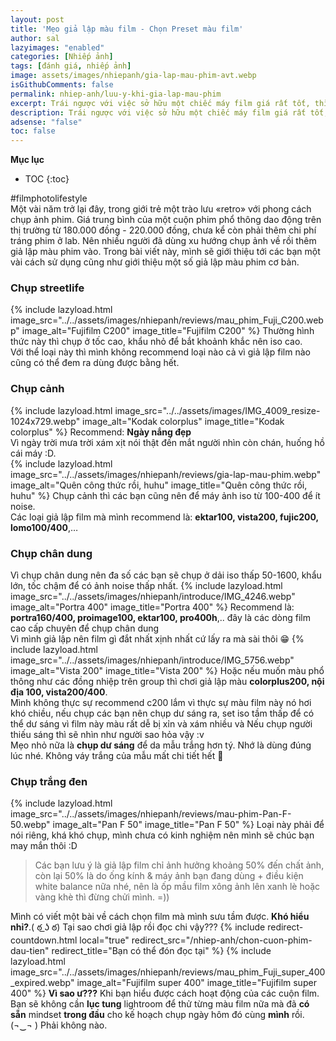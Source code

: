 ```yaml
---
layout: post
title: 'Mẹo giả lập màu film - Chọn Preset màu film'
author: sal
lazyimages: "enabled"
categories: [Nhiếp ảnh]
tags: [đánh giá, nhiếp ảnh]
image: assets/images/nhiepanh/gia-lap-mau-phim-avt.webp
isGithubComments: false
permalink: nhiep-anh/luu-y-khi-gia-lap-mau-phim
excerpt: Trái ngược với việc sở hữu một chiếc máy film giá rất tốt, thì quá trình tạo chụp hình, tráng rửa lại là một rào cản lớn về tính bất tiện của nó so với xã hội ngày nay. Trong bài viết này, mình sẽ giới thiệu tới các bạn một vài sử dụng cũng như giới thiệu một số giả lập màu phim cơ bản bằng chính cách cách phân loại film thực dựa theo kích cỡ, chủng loại, và mục đích sử dụng cơ bản.
description: Trái ngược với việc sở hữu một chiếc máy film giá rất tốt, thì quá trình tạo chụp hình, tráng rửa lại là một rào cản lớn về tính bất tiện của nó so với xã hội ngày nay. Trong bài viết này, mình sẽ giới thiệu tới các bạn một vài sử dụng cũng như giới thiệu một số giả lập màu phim cơ bản bằng chính cách cách phân loại film thực dựa theo kích cỡ, chủng loại, và mục đích sử dụng cơ bản.
adsense: "false"
toc: false
---
```


**Mục lục**
* TOC
{:toc}

#filmphotolifestyle <br>
Một vài năm trở lại đây, trong giới trẻ một trào lưu «retro» với phong cách chụp ảnh phim. Giá trung bình của một cuộn phim phổ thông dao động trên thị trường từ 180.000 đồng - 220.000 đồng, chưa kể còn phải thêm chi phí tráng phim ở lab. Nên nhiều người đã dùng xu hướng chụp ảnh về rồi thêm giả lập màu phim vào. Trong bài viết này, mình sẽ giới thiệu tới các bạn một vài cách sử dụng cũng như giới thiệu một số giả lập màu phim cơ bản.

### Chụp streetlife
{% include lazyload.html image_src="../../assets/images/nhiepanh/reviews/mau_phim_Fuji_C200.webp" image_alt="Fujifilm C200" image_title="Fujifilm C200" %}
Thường hình thức này thì chụp ở tốc cao, khẩu nhỏ để bắt khoảnh khắc nên iso cao.<br>
Với thể loại này thì mình không recommend loại nào cả vì giả lập film nào cũng có thể đem ra dùng được bằng hết.

### Chụp cảnh
{% include lazyload.html image_src="../../assets/images/IMG_4009_resize-1024x729.webp" image_alt="Kodak colorplus" image_title="Kodak colorplus" %}
Recommend: **Ngày nắng đẹp**<br>
Vì ngày trời mưa trời xám xịt nói thật đến mắt người nhìn còn chán, huống hồ cái máy :D.<br>
{% include lazyload.html image_src="../../assets/images/nhiepanh/reviews/gia-lap-mau-phim.webp" image_alt="Quên công thức rồi, huhu" image_title="Quên công thức rồi, huhu" %}
Chụp cảnh thì các bạn cũng nên để máy ảnh iso từ 100-400 để ít noise.<br>
Các loại giả lập film mà mình recommend là: **ektar100, vista200, fujic200, lomo100/400**,…
### Chụp chân dung

Vì chụp chân dung nên đa số các bạn sẽ chụp ở dải iso thấp 50-1600, khẩu lớn, tốc chậm để có ảnh noise thấp nhất.
{% include lazyload.html image_src="../../assets/images/nhiepanh/introduce/IMG_4246.webp" image_alt="Portra 400" image_title="Portra 400" %}
Recommend là: **portra160/400, proimage100, ektar100, pro400h**,.. đây là các dòng film cao cấp chuyên để chụp chân dung <br>
Vì mình giả lập nên film gì đắt nhất xịnh nhất cứ lấy ra mà sài thôi 😁
{% include lazyload.html image_src="../../assets/images/nhiepanh/introduce/IMG_5756.webp" image_alt="Vista 200" image_title="Vista 200" %}
Hoặc nếu muốn màu phổ thông như các đồng nhiệp trên group thì chơi giả lập màu **colorplus200, nội địa 100, vista200/400**.<br>
Mình không thực sự recommend c200 lắm vì thực sự màu film này nó hơi khó chiều, nếu chụp các bạn nên chụp dư sáng ra, set iso tầm thấp để có thể dư sáng vì film này màu rất dễ bị  xỉn và xám nhiều và Nếu chụp người thiếu sáng thì sẽ  nhìn như người sao hỏa vậy :v<br>
Mẹo nhỏ nữa là **chụp dư sáng** để da mẫu trắng hơn tý. Nhớ là dùng đúng lúc nhé. Không váy trắng của mẫu mất chi tiết hết 🤣

### Chụp trắng đen
{% include lazyload.html image_src="../../assets/images/nhiepanh/reviews/mau-phim-Pan-F-50.webp" image_alt="Pan F 50" image_title="Pan F 50" %}
Loại này phải để nói riêng, khá khó chụp, mình chưa có kinh nghiệm nên mình sẽ chúc bạn may mắn thôi :D <br>

> Các bạn lưu ý là giả lập film chỉ ảnh hưởng khoảng 50% đến chất ảnh, còn lại 50% là do ống kính & máy ảnh bạn đang dùng + điều kiện white balance nữa nhé, nên là ốp mầu film xông ảnh lên xanh lè hoặc vàng khè thì đừng chửi mình. =))

Mình có viết một bài về cách chọn film mà mình sưu tầm được. **Khó hiểu nhỉ?**.( ఠ ͟ʖ ఠ) Tại sao chơi giả lập rồi đọc chi vậy???
{% include redirect-countdown.html local="true" redirect_src="/nhiep-anh/chon-cuon-phim-dau-tien" redirect_title="Bạn có thể đón đọc tại" %}
{% include lazyload.html image_src="../../assets/images/nhiepanh/reviews/mau_phim_Fuji_super_400_expired.webp" image_alt="Fujifilm super 400" image_title="Fujifilm super 400" %}
**Vì sao ư???** Khi bạn hiểu được cách hoạt động của các cuộn film. Bạn sẽ không cần **lục tung** lightroom để thử từng màu film nữa mà đã **có sẵn** mindset **trong đầu** cho kế hoạch chụp ngày hôm đó cùng **mình** rồi.
(¬‿¬ ) Phải không nào.


